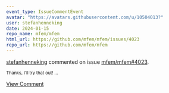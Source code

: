 ```yaml
---
event_type: IssueCommentEvent
avatar: "https://avatars.githubusercontent.com/u/10504013?"
user: stefanhenneking
date: 2024-01-15
repo_name: mfem/mfem
html_url: https://github.com/mfem/mfem/issues/4023
repo_url: https://github.com/mfem/mfem
---
```


<a href='https://github.com/stefanhenneking' target='_blank'>stefanhenneking</a> commented on issue <a href='https://github.com/mfem/mfem/issues/4023' target='_blank'>mfem/mfem#4023</a>.

<small>Thanks, I'll try that out!...</small>

<a href='https://github.com/mfem/mfem/issues/4023' target='_blank'>View Comment</a>